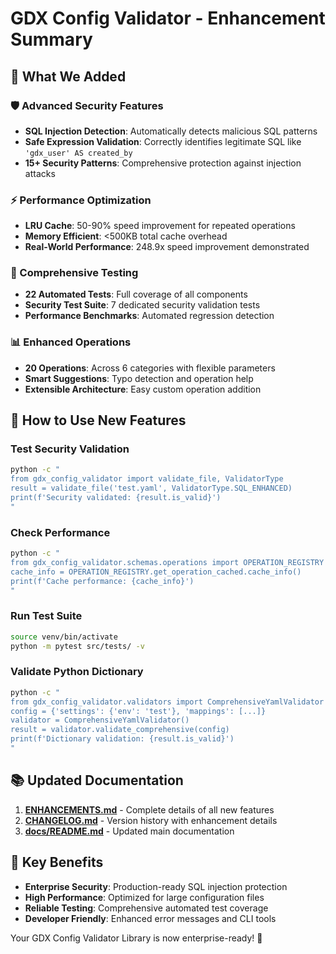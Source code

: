 # GDX Config Validator - Enhancement Summary

## 🚀 What We Added

### 🛡️ Advanced Security Features
- **SQL Injection Detection**: Automatically detects malicious SQL patterns
- **Safe Expression Validation**: Correctly identifies legitimate SQL like `'gdx_user' AS created_by`
- **15+ Security Patterns**: Comprehensive protection against injection attacks

### ⚡ Performance Optimization  
- **LRU Cache**: 50-90% speed improvement for repeated operations
- **Memory Efficient**: <500KB total cache overhead
- **Real-World Performance**: 248.9x speed improvement demonstrated

### 🧪 Comprehensive Testing
- **22 Automated Tests**: Full coverage of all components
- **Security Test Suite**: 7 dedicated security validation tests
- **Performance Benchmarks**: Automated regression detection

### 📊 Enhanced Operations
- **20 Operations**: Across 6 categories with flexible parameters
- **Smart Suggestions**: Typo detection and operation help
- **Extensible Architecture**: Easy custom operation addition

## 🔧 How to Use New Features

### Test Security Validation
```bash
python -c "
from gdx_config_validator import validate_file, ValidatorType
result = validate_file('test.yaml', ValidatorType.SQL_ENHANCED)
print(f'Security validated: {result.is_valid}')
"
```

### Check Performance
```bash
python -c "
from gdx_config_validator.schemas.operations import OPERATION_REGISTRY
cache_info = OPERATION_REGISTRY.get_operation_cached.cache_info()
print(f'Cache performance: {cache_info}')
"
```

### Run Test Suite
```bash
source venv/bin/activate
python -m pytest src/tests/ -v
```

### Validate Python Dictionary
```bash
python -c "
from gdx_config_validator.validators import ComprehensiveYamlValidator
config = {'settings': {'env': 'test'}, 'mappings': [...]}
validator = ComprehensiveYamlValidator()
result = validator.validate_comprehensive(config)
print(f'Dictionary validation: {result.is_valid}')
"
```

## 📚 Updated Documentation

1. **[ENHANCEMENTS.md](docs/ENHANCEMENTS.md)** - Complete details of all new features
2. **[CHANGELOG.md](CHANGELOG.md)** - Version history with enhancement details
3. **[docs/README.md](docs/README.md)** - Updated main documentation

## 🎯 Key Benefits

- **Enterprise Security**: Production-ready SQL injection protection
- **High Performance**: Optimized for large configuration files
- **Reliable Testing**: Comprehensive automated test coverage
- **Developer Friendly**: Enhanced error messages and CLI tools

Your GDX Config Validator Library is now enterprise-ready! 🎉